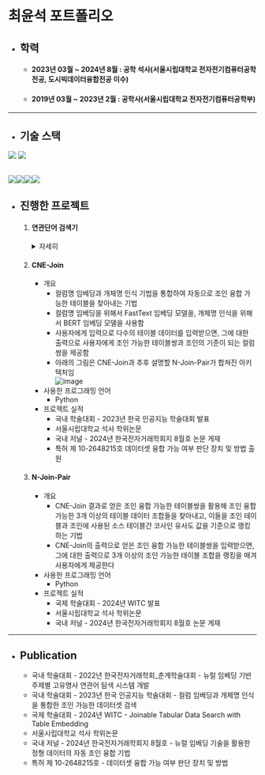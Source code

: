 # **최윤석 포트폴리오**

+ ## **학력**
  + #### 2023년 03월 ~ 2024년 8월 : 공학 석사(서울시립대학교 전자전기컴퓨터공학 전공, 도시빅데이터융합전공 이수)
  + #### 2019년 03월 ~ 2023년 2월 : 공학사(서울시립대학교 전자전기컴퓨터공학부)

---
+ ## **기술 스택**
<img src="https://img.shields.io/badge/C-A8B9CC?style=for-the-badge&logo=C&logoColor=white">

<img src="https://img.shields.io/badge/MySQL-4479A1?style=for-the-badge&logo=MySQL&logoColor=white">

<img src="https://img.shields.io/badge/Jupyter-F37626?style=for-the-badge&logo=Jupyter&logoColor=white"><img src="https://img.shields.io/badge/Python-3776AB?style=for-the-badge&logo=Python&logoColor=white"><img src="https://img.shields.io/badge/PyTorch-EE4C2C?style=for-the-badge&logo=PyTorch&logoColor=white"><img src="https://img.shields.io/badge/TensorFlow-FF6F00?style=for-the-badge&logo=TensorFlow&logoColor=white">
---
+ ## **진행한 프로젝트**
  1. #### 연관단어 검색기
      <details>
        <summary>자세히</summary>
      
      + 개요
        +  고유명사 수준의 검색어에 대하여 의미적으로 연관된 다양한 고유명사를 주제별로 분류하여 보여주는 시스템
        +  본 시스템 구현을 위해서, BERT를 활용한 품사 분석, 개체명 분석 그리고 뉴스 기사를 통해 학습한 단어간 코사인 유사도 분석을 통해 입력 단어와 의미적으로 연관된 고유명사 단어가 인명, 지명, 기관명 등의 주제로 구분되어 연관도 순으로 출력되도록 함
        +  아래의 그림은 연관단어 검색기의 UI를 나타낸 것임
            +  입력단어로 손흥민을 넣어 검색하면, 손흥민과 관련있는 단어들을 인명, 지명, 기관명으로 분류해서 보여줌
       
          
          ![화면 캡처 2024-09-05 191044](https://github.com/user-attachments/assets/3b327f3c-fb93-49f8-aa04-f77da03e1164)
      + 사용한 프로그래밍 언어
        + Python   
      + 프로젝트 실적
        + 국내 학술대회 - 2022년 한국전자거래학회_춘계학술대회 발표
      </details>
  2. #### CNE-Join
      + 개요
        + 컬럼명 임베딩과 개체명 인식 기법을 통합하여 자동으로 조인 융합 가능한 테이블을 찾아내는 기법
        + 컬럼명 임베딩을 위해서 FastText 임베딩 모델을, 개체명 인식을 위해서 BERT 임베딩 모델을 사용함
        + 사용자에게 입력으로 다수의 테이블 데이터를 입력받으면, 그에 대한 출력으로 사용자에게 조인 가능한 테이블쌍과 조인의 기준이 되는 컬럼쌍을 제공함
        + 아래의 그림은 CNE-Join과 추후 설명할 N-Join-Pair가 합쳐진 아키텍처임     
          ![image](https://github.com/user-attachments/assets/a7a2ba75-de34-4c1d-870c-9286c5a42086)
      + 사용한 프로그래밍 언어
        + Python   
      + 프로젝트 실적
        + 국내 학술대회 - 2023년 한국 인공지능 학술대회 발표
        + 서울시립대학교 석사 학위논문
        + 국내 저널 - 2024년 한국전자거래학회지 8월호 논문 게재
        + 특허 제 10-2648215호 데이터셋 융합 가능 여부 판단 장치 및 방법 출원
  3. #### N-Join-Pair
      + 개요
        + CNE-Join 결과로 얻은 조인 융합 가능한 테이블쌍을 활용해 조인 융합 가능한 3개 이상의 테이블 데이터 조합들을 찾아내고, 이들을 조인 테이블과 조인에 사용된 소스 테이블간 코사인 유사도 값을 기준으로 랭킹하는 기법
        + CNE-Join의 출력으로 얻은 조인 융합 가능한 테이블쌍을 입력받으면, 그에 대한 출력으로 3개 이상의 조인 가능한 테이블 조합을 랭킹을 매겨 사용자에게 제공한다
      + 사용한 프로그래밍 언어
        + Python  
      + 프로젝트 실적
        + 국제 학술대회 - 2024년 WITC 발표
        + 서울시립대학교 석사 학위논문
        + 국내 저널 - 2024년 한국전자거래학회지 8월호 논문 게재
---
+ ## **Publication**
  + 국내 학술대회 - 2022년 한국전자거래학회_춘계학술대회 - 뉴럴 임베딩 기반 주제별 고유명사 연관어 탐색 시스템 개발
  + 국내 학술대회 - 2023년 한국 인공지능 학술대회 - 컬럼 임베딩과 개체명 인식을 통합한 조인 가능한 데이터셋 검색
  + 국제 학술대회 - 2024년 WITC - Joinable Tabular Data Search with Table Embedding
  + 서울시립대학교 석사 학위논문
  + 국내 저널 - 2024년 한국전자거래학회지 8월호 - 뉴럴 임베딩 기술을 활용한 정형 데이터의 자동 조인 융합 기법
  + 특허 제 10-2648215호 - 데이터셋 융합 가능 여부 판단 장치 및 방법 

